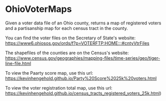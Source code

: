 # OhioVoterMaps
Given a voter data file of an Ohio county, returns a map of registered voters and a partisanship map for each census tract in the county.

You can find the voter files on the Secretary of State's website: https://www6.ohiosos.gov/ords/f?p=VOTERFTP:HOME:::#cntyVtrFiles

The shapefiles of the counties are on the Census's website: https://www.census.gov/geographies/mapping-files/time-series/geo/tiger-line-file.html

To view the Paarty score map, use this url: https://kevinhengehold.github.io/Party%20Score%2025k%20voters.html

To view the voter registration total map, use this url: https://kevinhengehold.github.io/census_tracts_registered_voters_25k.html)

